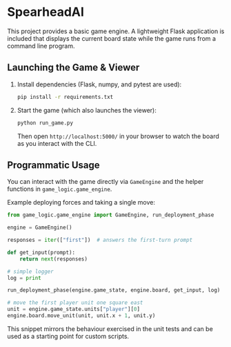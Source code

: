 # SpearheadAI

This project provides a basic game engine. A lightweight Flask application is
included that displays the current board state while the game runs from a
command line program.

## Launching the Game & Viewer

1. Install dependencies (Flask, numpy, and pytest are used):
   ```bash
   pip install -r requirements.txt
   ```
2. Start the game (which also launches the viewer):
   ```bash
   python run_game.py
   ```
   Then open `http://localhost:5000/` in your browser to watch the board as you
   interact with the CLI.

## Programmatic Usage

You can interact with the game directly via `GameEngine` and the helper
functions in `game_logic.game_engine`.

Example deploying forces and taking a single move:

```python
from game_logic.game_engine import GameEngine, run_deployment_phase

engine = GameEngine()

responses = iter(["first"])  # answers the first-turn prompt

def get_input(prompt):
    return next(responses)

# simple logger
log = print

run_deployment_phase(engine.game_state, engine.board, get_input, log)

# move the first player unit one square east
unit = engine.game_state.units["player"][0]
engine.board.move_unit(unit, unit.x + 1, unit.y)
```

This snippet mirrors the behaviour exercised in the unit tests and can be used
as a starting point for custom scripts.
